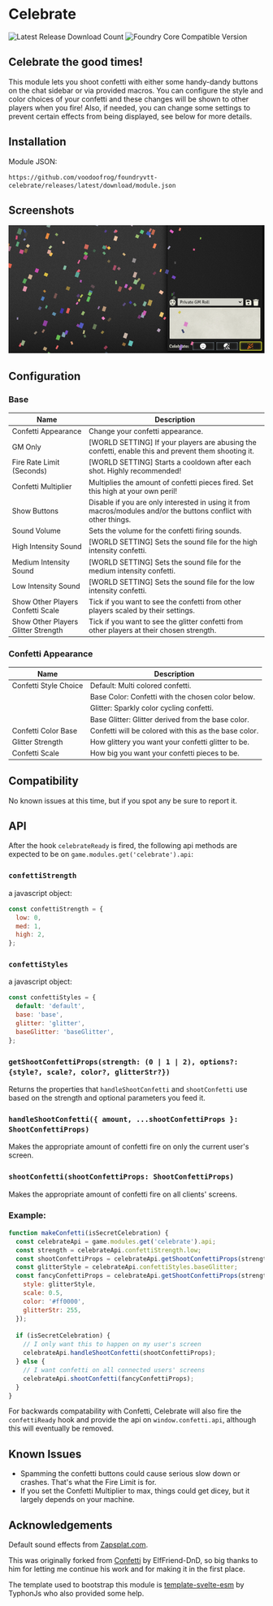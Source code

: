 # Celebrate

![Latest Release Download Count](https://img.shields.io/badge/dynamic/json?label=Downloads@latest&query=assets%5B1%5D.download_count&url=https%3A%2F%2Fapi.github.com%2Frepos%2Fvoodoofrog%2Ffoundryvtt-celebrate%2Freleases%2Flatest)
![Foundry Core Compatible Version](https://img.shields.io/badge/dynamic/json.svg?url=https%3A%2F%2Fraw.githubusercontent.com%2Fvoodoofrog%2Ffoundryvtt-celebrate%2Fmain%2Fpublic%2Fmodule.json&label=Foundry%20Version&query=$.compatibility.minimum&colorB=orange)

## Celebrate the good times!

This module lets you shoot confetti with either some handy-dandy buttons on the chat sidebar or via provided macros. You can configure the style and color choices of your confetti and these changes will be shown to other players when you fire! Also, if needed, you can change some settings to prevent certain effects from being displayed, see below for more details.

## Installation

Module JSON:

```
https://github.com/voodoofrog/foundryvtt-celebrate/releases/latest/download/module.json
```

## Screenshots

![Demonstration of the Confetti.](screenshot.png)

## Configuration

### Base

| **Name**                            | Description                                                                                                       |
| ----------------------------------- | ----------------------------------------------------------------------------------------------------------------- |
| Confetti Appearance                 | Change your confetti appearance.                                                                                  |
| GM Only                             | [WORLD SETTING] If your players are abusing the confetti, enable this and prevent them shooting it.               |
| Fire Rate Limit (Seconds)           | [WORLD SETTING] Starts a cooldown after each shot. Highly recommended!                                            |
| Confetti Multiplier                 | Multiplies the amount of confetti pieces fired. Set this high at your own peril!                                  |
| Show Buttons                        | Disable if you are only interested in using it from macros/modules and/or the buttons conflict with other things. |
| Sound Volume                        | Sets the volume for the confetti firing sounds.                                                                   |
| High Intensity Sound                | [WORLD SETTING] Sets the sound file for the high intensity confetti.                                              |
| Medium Intensity Sound              | [WORLD SETTING] Sets the sound file for the medium intensity confetti.                                            |
| Low Intensity Sound                 | [WORLD SETTING] Sets the sound file for the low intensity confetti.                                               |
| Show Other Players Confetti Scale   | Tick if you want to see the confetti from other players scaled by their settings.                                 |
| Show Other Players Glitter Strength | Tick if you want to see the glitter confetti from other players at their chosen strength.                         |

### Confetti Appearance

| **Name**              | Description                                           |
| --------------------- | ----------------------------------------------------- |
| Confetti Style Choice | Default: Multi colored confetti.                      |
|                       | Base Color: Confetti with the chosen color below.     |
|                       | Glitter: Sparkly color cycling confetti.              |
|                       | Base Glitter: Glitter derived from the base color.    |
| Confetti Color Base   | Confetti will be colored with this as the base color. |
| Glitter Strength      | How glittery you want your confetti glitter to be.    |
| Confetti Scale        | How big you want your confetti pieces to be.          |

## Compatibility

No known issues at this time, but if you spot any be sure to report it.

## API

After the hook `celebrateReady` is fired, the following api methods are expected to be on `game.modules.get('celebrate').api`:

### `confettiStrength`

a javascript object:

```js
const confettiStrength = {
  low: 0,
  med: 1,
  high: 2,
};
```

### `confettiStyles`

a javascript object:

```js
const confettiStyles = {
  default: 'default',
  base: 'base',
  glitter: 'glitter',
  baseGlitter: 'baseGlitter',
};
```

### `getShootConfettiProps(strength: (0 | 1 | 2), options?: {style?, scale?, color?, glitterStr?})`

Returns the properties that `handleShootConfetti` and `shootConfetti` use based on the strength and optional parameters you feed it.

### `handleShootConfetti({ amount, ...shootConfettiProps }: ShootConfettiProps)`

Makes the appropriate amount of confetti fire on only the current user's screen.

### `shootConfetti(shootConfettiProps: ShootConfettiProps)`

Makes the appropriate amount of confetti fire on all clients' screens.

### Example:

```js
function makeConfetti(isSecretCelebration) {
  const celebrateApi = game.modules.get('celebrate').api;
  const strength = celebrateApi.confettiStrength.low;
  const shootConfettiProps = celebrateApi.getShootConfettiProps(strength);
  const glitterStyle = celebrateApi.confettiStyles.baseGlitter;
  const fancyConfettiProps = celebrateApi.getShootConfettiProps(strength, {
    style: glitterStyle,
    scale: 0.5,
    color: '#ff0000',
    glitterStr: 255,
  });

  if (isSecretCelebration) {
    // I only want this to happen on my user's screen
    celebrateApi.handleShootConfetti(shootConfettiProps);
  } else {
    // I want confetti on all connected users' screens
    celebrateApi.shootConfetti(fancyConfettiProps);
  }
}
```

For backwards compatability with Confetti, Celebrate will also fire the `confettiReady` hook and provide the api on `window.confetti.api`, although this will eventually be removed.

## Known Issues

- Spamming the confetti buttons could cause serious slow down or crashes. That's what the Fire Limit is for.
- If you set the Confetti Multiplier to max, things could get dicey, but it largely depends on your machine.

## Acknowledgements

Default sound effects from [Zapsplat.com](https://www.zapsplat.com/).

This was originally forked from [Confetti](https://github.com/ElfFriend-DnD/foundryvtt-confetti) by ElfFriend-DnD, so big thanks to him for letting me continue his work and for making it in the first place.

The template used to bootstrap this module is [template-svelte-esm](https://github.com/typhonjs-fvtt-demo/template-svelte-esm) by TyphonJs who also provided some help.
